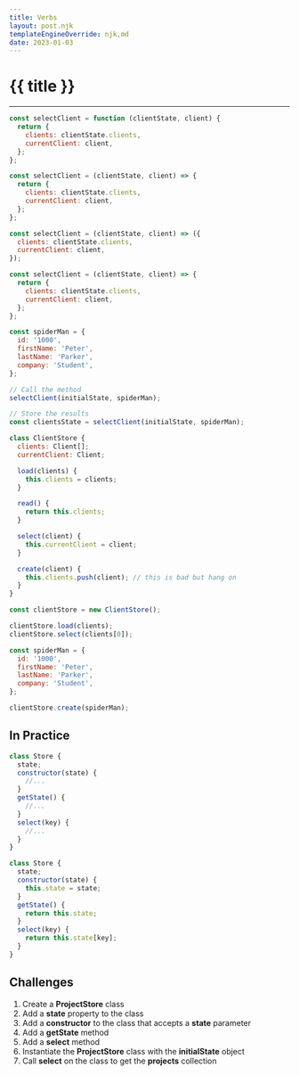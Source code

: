 ```yaml
---
title: Verbs
layout: post.njk
templateEngineOverride: njk,md
date: 2023-01-03
---
```


# {{ title }}

---

```javascript
const selectClient = function (clientState, client) {
  return {
    clients: clientState.clients,
    currentClient: client,
  };
};
```

```javascript
const selectClient = (clientState, client) => {
  return {
    clients: clientState.clients,
    currentClient: client,
  };
};
```

```javascript
const selectClient = (clientState, client) => ({
  clients: clientState.clients,
  currentClient: client,
});
```

```javascript
const selectClient = (clientState, client) => {
  return {
    clients: clientState.clients,
    currentClient: client,
  };
};

const spiderMan = {
  id: '1000',
  firstName: 'Peter',
  lastName: 'Parker',
  company: 'Student',
};

// Call the method
selectClient(initialState, spiderMan);

// Store the results
const clientsState = selectClient(initialState, spiderMan);
```

```javascript
class ClientStore {
  clients: Client[];
  currentClient: Client;

  load(clients) {
    this.clients = clients;
  }

  read() {
    return this.clients;
  }

  select(client) {
    this.currentClient = client;
  }

  create(client) {
    this.clients.push(client); // this is bad but hang on
  }
}
```

```javascript
const clientStore = new ClientStore();

clientStore.load(clients);
clientStore.select(clients[0]);

const spiderMan = {
  id: '1000',
  firstName: 'Peter',
  lastName: 'Parker',
  company: 'Student',
};

clientStore.create(spiderMan);
```

## In Practice

```javascript
class Store {
  state;
  constructor(state) {
    //...
  }
  getState() {
    //...
  }
  select(key) {
    //...
  }
}
```

```javascript
class Store {
  state;
  constructor(state) {
    this.state = state;
  }
  getState() {
    return this.state;
  }
  select(key) {
    return this.state[key];
  }
}
```

## Challenges

1. Create a **ProjectStore** class
2. Add a **state** property to the class
3. Add a **constructor** to the class that accepts a **state** parameter
4. Add a **getState** method
5. Add a **select** method
6. Instantiate the **ProjectStore** class with the **initialState** object
7. Call **select** on the class to get the **projects** collection

